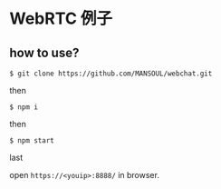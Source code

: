 # WebRTC 例子

## how to use?

```shell
$ git clone https://github.com/MANSOUL/webchat.git
```

then

```shell
$ npm i
```

then

```shell
$ npm start
```

last

open `https://<youip>:8888/` in browser.